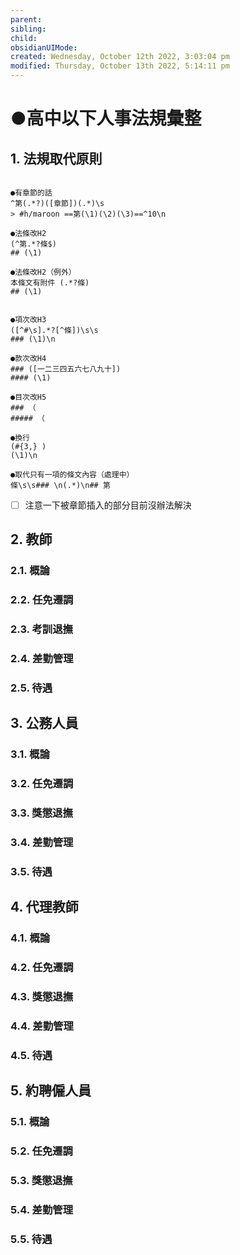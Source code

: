```yaml
---
parent: 
sibling: 
child: 
obsidianUIMode: 
created: Wednesday, October 12th 2022, 3:03:04 pm
modified: Thursday, October 13th 2022, 5:14:11 pm
---
```

# ●高中以下人事法規彙整

## 1. 法規取代原則
```

●有章節的話
^第(.*?)([章節])(.*)\s
> #h/maroon ==第(\1)(\2)(\3)==^10\n

●法條改H2
(^第.*?條$)
## (\1)

●法條改H2（例外）
本條文有附件 (.*?條)
## (\1)


●項次改H3
([^#\s].*?[^條])\s\s
### (\1)\n

●款次改H4
### ([一二三四五六七八九十])
#### (\1)

●目次改H5
### （
##### （

●換行
(#{3,} )
(\1)\n

●取代只有一項的條文內容（處理中）
條\s\s### \n(.*)\n## 第

```

- [ ] 注意一下被章節插入的部分目前沒辦法解決

## 2. 教師
### 2.1. 概論
### 2.2. 任免遷調
### 2.3. 考訓退撫
### 2.4. 差勤管理
### 2.5. 待遇
## 3. 公務人員
### 3.1. 概論
### 3.2. 任免遷調
### 3.3. 獎懲退撫
### 3.4. 差勤管理
### 3.5. 待遇
## 4. 代理教師
### 4.1. 概論
### 4.2. 任免遷調
### 4.3. 獎懲退撫
### 4.4. 差勤管理
### 4.5. 待遇
## 5. 約聘僱人員
### 5.1. 概論
### 5.2. 任免遷調
### 5.3. 獎懲退撫
### 5.4. 差勤管理
### 5.5. 待遇